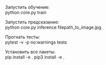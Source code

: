 Запустить обучение:  
python core.py train

Запустить предсказание:  
python core.py inference filepath_to_image.jpg 

Прогнать тесты:  
pytest -v -p no:warnings tests

Установить все пакеты:  
pip install -e .
pip3 install -e .
